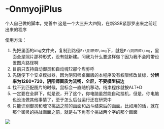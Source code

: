 # -OnmyojiPlus
个人自己做的脚本，完善中
这是一个大三升大四狗，在新SSR紧那罗出来之前赶出来的程序

使用方法： 

1. 先把里面的img文件夹，复制到路径`E:\阴阳师\img`下，就是`E:\阴阳师\img`，里面全是照片那种形式，没有就新建。问我为什么要这样做？因为我不会附带设置图片路径啊
2. 目前只支持自动御灵和自动魂12那个卑弥呼
3. 先随便下个安卓模拟器，因为阴阳师桌面版的本程序没有权限修改鼠标，**分辨率为1280*720，阴阳师画质为流畅，全屏，不要模型描边**
4. 找不到匹配图片的时候，鼠标会一直随机移动，结束程序就按ALT+D
5. 一定要在全屏下，就是说，开了这个，你电脑虽然能自动挂机，但是，你电脑也没法做其他事情了，至于怎么后台运行还在研究中
6. 只能识别御灵和魂12挑战之前的画面和战斗结束后的画面。比如用的话，就在那个御灵的挑战画面之前，就是右下角有个挑战两个字的那个画面


![](https://cdn.jsdelivr.net/gh/E-10000/picture/img/702e3d9f4d6d3de92122ea8aaee8201.jpg)
